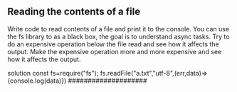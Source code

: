 ## Reading the contents of a file

Write code to read contents of a file and print it to the console. 
You can use the fs library to as a black box, the goal is to understand async tasks. 
Try to do an expensive operation below the file read and see how it affects the output. 
Make the expensive operation more and more expensive and see how it affects the output. 

solution
const fs=require("fs");
fs.readFile("a.txt","utf-8",(err,data)=>{console.log(data)})
####################